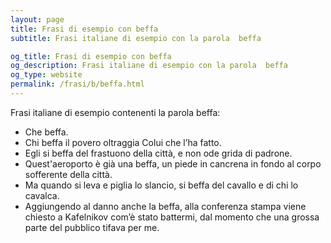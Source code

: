 ```yaml
---
layout: page
title: Frasi di esempio con beffa 
subtitle: Frasi italiane di esempio con la parola  beffa

og_title: Frasi di esempio con beffa 
og_description: Frasi italiane di esempio con la parola  beffa
og_type: website
permalink: /frasi/b/beffa.html
---
```


Frasi italiane di esempio contenenti la parola beffa:


- Che beffa.
- Chi beffa il povero oltraggia Colui che l’ha fatto.
- Egli si beffa del frastuono della città, e non ode grida di padrone.
- Quest'aeroporto è già una beffa, un piede in cancrena in fondo al corpo sofferente della città.
- Ma quando si leva e piglia lo slancio, si beffa del cavallo e di chi lo cavalca.
- Aggiungendo al danno anche la beffa, alla conferenza stampa viene chiesto a Kafelnikov com’è stato battermi, dal momento che una grossa parte del pubblico tifava per me.
